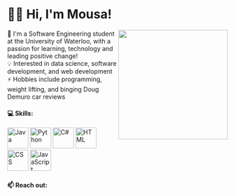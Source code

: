 # 🙋‍♂️ Hi, I'm Mousa!

<img align="right" src="https://media2.giphy.com/media/xVRRDVP6lqtNQJrzN7/giphy.gif" height="250"> 🏫 I'm a Software Engineering student at the University of Waterloo, with a passion for learning, technology and leading positive change! 
<br />
💡 Interested in data science, software development, and web development
<br />
⚡ Hobbies include programming, weight lifting, and binging Doug Demuro car reviews

#### 💻 Skills:
<div align="left">
  <img title="Java" alt="Java" src="https://img.icons8.com/all/500/java-coffee-cup-logo.png" width="48">
  <img title="Python" alt="Python" src="https://upload.wikimedia.org/wikipedia/commons/thumb/d/d3/Python_icon_%28black_and_white%29.svg/1200px-Python_icon_%28black_and_white%29.svg.png" width="48">
  <img title="C#" alt="C#" src="https://img.icons8.com/all/500/c-sharp-logo.png" width="48">
  <img title="HTML" alt="HTML" src="https://image.flaticon.com/icons/png/512/23/23735.png" width="48">
  <img title="CSS" alt="CSS" src="https://img.icons8.com/all/500/css3.png" width="48">
  <img title="JavaScript" alt="JavaScript" src="https://img.icons8.com/all/500/javascript-logo.png" width="48">
</div>

#### 📫 Reach out:


